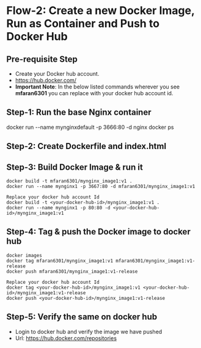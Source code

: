 # Flow-2: Create a new Docker Image, Run as Container and Push to Docker Hub

## Pre-requisite Step
- Create your Docker hub account. 
- https://hub.docker.com/
- **Important Note**: In the below listed commands wherever you see **mfaran6301** you can replace with your docker hub account id. 


## Step-1: Run the base Nginx container
docker run --name mynginxdefault -p 3666:80 -d nginx
docker ps

## Step-2: Create Dockerfile and index.html

## Step-3: Build Docker Image & run it
```
docker build -t mfaran6301/mynginx_image1:v1 .
docker run --name mynginx1 -p 3667:80 -d mfaran6301/mynginx_image1:v1

Replace your docker hub account Id
docker build -t <your-docker-hub-id>/mynginx_image1:v1 .
docker run --name mynginx1 -p 80:80 -d <your-docker-hub-id>/mynginx_image1:v1
```

## Step-4: Tag & push the Docker image to docker hub
```
docker images
docker tag mfaran6301/mynginx_image1:v1 mfaran6301/mynginx_image1:v1-release
docker push mfaran6301/mynginx_image1:v1-release

Replace your docker hub account Id
docker tag <your-docker-hub-id>/mynginx_image1:v1 <your-docker-hub-id>/mynginx_image1:v1-release
docker push <your-docker-hub-id>/mynginx_image1:v1-release
```
## Step-5: Verify the same on docker hub
- Login to docker hub and verify the image we have pushed
- Url: https://hub.docker.com/repositories